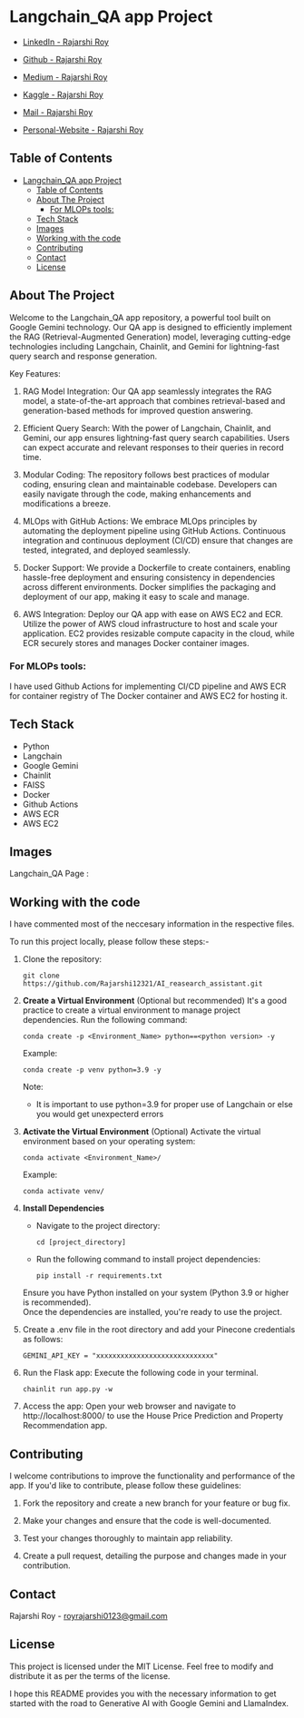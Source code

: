 # Langchain_QA app Project

- [LinkedIn - Rajarshi Roy](https://www.linkedin.com/in/rajarshi-roy-learner/)
  
- [Github - Rajarshi Roy](https://github.com/Rajarshi12321/)

- [Medium - Rajarshi Roy](https://medium.com/@rajarshiroy.machinelearning)
  
- [Kaggle - Rajarshi Roy](https://www.kaggle.com/rajarshiroy0123/)
- [Mail - Rajarshi Roy](mailto:royrajarshi0123@gmail.com)
- [Personal-Website - Rajarshi Roy](https://rajarshi12321.github.io/rajarshi_portfolio/)


## Table of Contents

- [Langchain\_QA app Project](#langchain_qa-app-project)
  - [Table of Contents](#table-of-contents)
  - [About The Project](#about-the-project)
    - [For MLOPs tools:](#for-mlops-tools)
  - [Tech Stack](#tech-stack)
  - [Images](#images)
  - [Working with the code](#working-with-the-code)
  - [Contributing](#contributing)
  - [Contact](#contact)
  - [License](#license)


## About The Project

Welcome to the Langchain_QA app repository, a powerful tool built on Google Gemini technology. Our QA app is designed to efficiently implement the RAG (Retrieval-Augmented Generation) model, leveraging cutting-edge technologies including Langchain, Chainlit, and Gemini for lightning-fast query search and response generation.

Key Features:

1. RAG Model Integration: Our QA app seamlessly integrates the RAG model, a state-of-the-art approach that combines retrieval-based and generation-based methods for improved question answering.

2. Efficient Query Search: With the power of Langchain, Chainlit, and Gemini, our app ensures lightning-fast query search capabilities. Users can expect accurate and relevant responses to their queries in record time.

3. Modular Coding: The repository follows best practices of modular coding, ensuring clean and maintainable codebase. Developers can easily navigate through the code, making enhancements and modifications a breeze.

4. MLOps with GitHub Actions: We embrace MLOps principles by automating the deployment pipeline using GitHub Actions. Continuous integration and continuous deployment (CI/CD) ensure that changes are tested, integrated, and deployed seamlessly.

5. Docker Support: We provide a Dockerfile to create containers, enabling hassle-free deployment and ensuring consistency in dependencies across different environments. Docker simplifies the packaging and deployment of our app, making it easy to scale and manage.

6. AWS Integration: Deploy our QA app with ease on AWS EC2 and ECR. Utilize the power of AWS cloud infrastructure to host and scale your application. EC2 provides resizable compute capacity in the cloud, while ECR securely stores and manages Docker container images.

### For MLOPs tools:
I have used Github Actions for implementing CI/CD pipeline and AWS ECR for container registry of The Docker container and AWS EC2 for hosting it.

## Tech Stack
- Python
- Langchain
- Google Gemini
- Chainlit
- FAISS
- Docker
- Github Actions
- AWS ECR
- AWS EC2


## Images 

Langchain_QA Page :


## Working with the code


I have commented most of the neccesary information in the respective files.

To run this project locally, please follow these steps:-

1. Clone the repository:

   ```shell
   git clone https://github.com/Rajarshi12321/AI_reasearch_assistant.git
   ```


2. **Create a Virtual Environment** (Optional but recommended)
  It's a good practice to create a virtual environment to manage project dependencies. Run the following command:
     ```shell
     conda create -p <Environment_Name> python==<python version> -y
     ```
     Example:
     ```shell
     conda create -p venv python=3.9 -y 
     ```
    Note:
    - It is important to use python=3.9 for proper use of Langchain or else you would get unexpecterd errors


3. **Activate the Virtual Environment** (Optional)
   Activate the virtual environment based on your operating system:
      ```shell
      conda activate <Environment_Name>/
      ```
      Example:
     ```shell
     conda activate venv/
     ```

4. **Install Dependencies**
   - Navigate to the project directory:
     ```
     cd [project_directory]
     ```
   - Run the following command to install project dependencies:
     ```
     pip install -r requirements.txt
     ```

   Ensure you have Python installed on your system (Python 3.9 or higher is recommended).<br />
   Once the dependencies are installed, you're ready to use the project.

5. Create a .env file in the root directory and add your Pinecone credentials as follows:
    ```shell  
    GEMINI_API_KEY = "xxxxxxxxxxxxxxxxxxxxxxxxxxxxx"
    ```


6. Run the Flask app: Execute the following code in your terminal.
   ```shell  
   chainlit run app.py -w
   ```
   

6. Access the app: Open your web browser and navigate to http://localhost:8000/ to use the House Price Prediction and Property Recommendation app.

## Contributing
I welcome contributions to improve the functionality and performance of the app. If you'd like to contribute, please follow these guidelines:

1. Fork the repository and create a new branch for your feature or bug fix.

2. Make your changes and ensure that the code is well-documented.

3. Test your changes thoroughly to maintain app reliability.

4. Create a pull request, detailing the purpose and changes made in your contribution.

## Contact

Rajarshi Roy - [royrajarshi0123@gmail.com](mailto:royrajarshi0123@gmail.com)



## License
This project is licensed under the MIT License. Feel free to modify and distribute it as per the terms of the license.

I hope this README provides you with the necessary information to get started with the road to Generative AI with Google Gemini and LlamaIndex.
